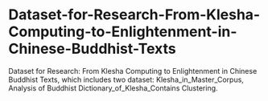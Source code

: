 # Dataset-for-Research-From-Klesha-Computing-to-Enlightenment-in-Chinese-Buddhist-Texts
Dataset for Research: From Klesha Computing to Enlightenment in Chinese Buddhist Texts, which includes two dataset: Klesha_in_Master_Corpus, Analysis of Buddhist Dictionary_of_Klesha_Contains Clustering.
